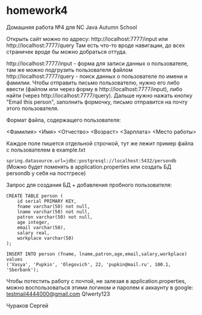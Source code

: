 # homework4

Домашняя работа №4 для NC Java Autumn School 

Открыть сайт можно по адресу:
http://localhost:7777/input
или
http://localhost:7777/query
Там есть что-то вроде навигации, до всех страничек вроде бы можно добраться оттуда.

http://localhost:7777/input - форма для записи данных о пользователе, там же можно подгрузить пользователя файлом
http://localhost:7777/query - поиск данных о пользователе по имени и фамилии.
Чтобы отправить письмо пользователю, нужно его либо ввести (файлом или через форму в http://localhost:7777/input), либо найти (через http://localhost:7777/query). Дальше нужно нажать кнопку "Email this person", заполнить формочку, письмо отправится на почту этого пользователя.

Формат файла, содержащего пользователя: 

<Фамилия>
<Имя>
<Отчество>
<Возраст>
<Зарплата>
<Email>
<Место работы>

Каждое поле пишется отдельной строчкой, тут же лежит пример файла с пользователем в example.txt

`spring.datasource.url=jdbc:postgresql://localhost:5432/persondb` (Можно будет поменять в application.properties или создать БД persondb у себя на постгресе)

Запрос для создания БД + добавления пробного пользователя:

```
CREATE TABLE person (
	id serial PRIMARY KEY,
	fname varchar(50) not null,
	lname varchar(50) not null,
	patron varchar(50) not null,
	age integer,
	email varchar(50),
	salary real,
	workplace varchar(50)
);

INSERT INTO person (fname, lname,patron,age,email,salary,workplace)
values
('Vasya', 'Pupkin', 'Olegovich', 22, 'pupkin@mail.ru', 100.1, 'Sberbank');
```

Чтобы потестить работу с почтой, не залезая в application.properties, можно воспользоваться этими логином и паролем к аккаунту в google:
testmail4444000@gmail.com
Q!werty123

Чураков Сергей